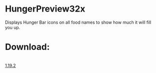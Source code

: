 # HungerPreview32x
Displays Hunger Bar icons on all food names to show how much it will fill you up.

<h1><b>Download:</b></h1><br>
<a href="">1.19.2</a>
